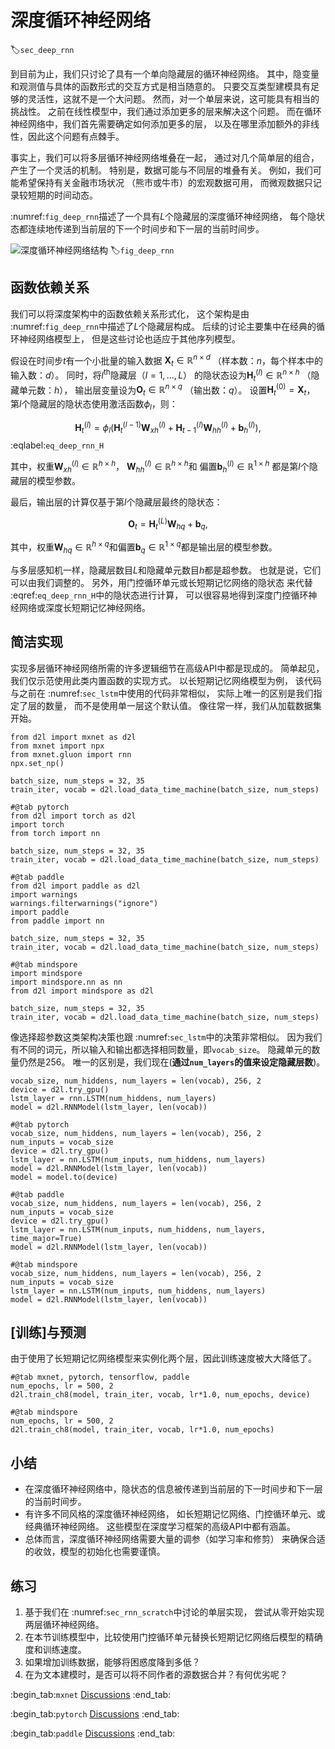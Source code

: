 # 深度循环神经网络

:label:`sec_deep_rnn`

到目前为止，我们只讨论了具有一个单向隐藏层的循环神经网络。
其中，隐变量和观测值与具体的函数形式的交互方式是相当随意的。
只要交互类型建模具有足够的灵活性，这就不是一个大问题。
然而，对一个单层来说，这可能具有相当的挑战性。
之前在线性模型中，我们通过添加更多的层来解决这个问题。
而在循环神经网络中，我们首先需要确定如何添加更多的层，
以及在哪里添加额外的非线性，因此这个问题有点棘手。

事实上，我们可以将多层循环神经网络堆叠在一起，
通过对几个简单层的组合，产生了一个灵活的机制。
特别是，数据可能与不同层的堆叠有关。
例如，我们可能希望保持有关金融市场状况
（熊市或牛市）的宏观数据可用，
而微观数据只记录较短期的时间动态。

 :numref:`fig_deep_rnn`描述了一个具有$L$个隐藏层的深度循环神经网络，
每个隐状态都连续地传递到当前层的下一个时间步和下一层的当前时间步。

![深度循环神经网络结构](../img/deep-rnn.svg)
:label:`fig_deep_rnn`

## 函数依赖关系

我们可以将深度架构中的函数依赖关系形式化，
这个架构是由 :numref:`fig_deep_rnn`中描述了$L$个隐藏层构成。
后续的讨论主要集中在经典的循环神经网络模型上，
但是这些讨论也适应于其他序列模型。

假设在时间步$t$有一个小批量的输入数据
$\mathbf{X}_t \in \mathbb{R}^{n \times d}$
（样本数：$n$，每个样本中的输入数：$d$）。
同时，将$l^\mathrm{th}$隐藏层（$l=1,\ldots,L$）
的隐状态设为$\mathbf{H}_t^{(l)}  \in \mathbb{R}^{n \times h}$
（隐藏单元数：$h$），
输出层变量设为$\mathbf{O}_t \in \mathbb{R}^{n \times q}$
（输出数：$q$）。
设置$\mathbf{H}_t^{(0)} = \mathbf{X}_t$，
第$l$个隐藏层的隐状态使用激活函数$\phi_l$，则：

$$\mathbf{H}_t^{(l)} = \phi_l(\mathbf{H}_t^{(l-1)} \mathbf{W}_{xh}^{(l)} + \mathbf{H}_{t-1}^{(l)} \mathbf{W}_{hh}^{(l)}  + \mathbf{b}_h^{(l)}),$$
:eqlabel:`eq_deep_rnn_H`

其中，权重$\mathbf{W}_{xh}^{(l)} \in \mathbb{R}^{h \times h}$，
$\mathbf{W}_{hh}^{(l)} \in \mathbb{R}^{h \times h}$和
偏置$\mathbf{b}_h^{(l)} \in \mathbb{R}^{1 \times h}$
都是第$l$个隐藏层的模型参数。

最后，输出层的计算仅基于第$l$个隐藏层最终的隐状态：

$$\mathbf{O}_t = \mathbf{H}_t^{(L)} \mathbf{W}_{hq} + \mathbf{b}_q,$$

其中，权重$\mathbf{W}_{hq} \in \mathbb{R}^{h \times q}$和偏置$\mathbf{b}_q \in \mathbb{R}^{1 \times q}$都是输出层的模型参数。

与多层感知机一样，隐藏层数目$L$和隐藏单元数目$h$都是超参数。
也就是说，它们可以由我们调整的。
另外，用门控循环单元或长短期记忆网络的隐状态
来代替 :eqref:`eq_deep_rnn_H`中的隐状态进行计算，
可以很容易地得到深度门控循环神经网络或深度长短期记忆神经网络。

## 简洁实现

实现多层循环神经网络所需的许多逻辑细节在高级API中都是现成的。
简单起见，我们仅示范使用此类内置函数的实现方式。
以长短期记忆网络模型为例，
该代码与之前在 :numref:`sec_lstm`中使用的代码非常相似，
实际上唯一的区别是我们指定了层的数量，
而不是使用单一层这个默认值。
像往常一样，我们从加载数据集开始。

```{.python .input}
from d2l import mxnet as d2l
from mxnet import npx
from mxnet.gluon import rnn
npx.set_np()

batch_size, num_steps = 32, 35
train_iter, vocab = d2l.load_data_time_machine(batch_size, num_steps)
```

```{.python .input}
#@tab pytorch
from d2l import torch as d2l
import torch
from torch import nn

batch_size, num_steps = 32, 35
train_iter, vocab = d2l.load_data_time_machine(batch_size, num_steps)
```

```{.python .input}
#@tab paddle
from d2l import paddle as d2l
import warnings
warnings.filterwarnings("ignore")
import paddle
from paddle import nn

batch_size, num_steps = 32, 35
train_iter, vocab = d2l.load_data_time_machine(batch_size, num_steps)
```

```{.python .input}
#@tab mindspore
import mindspore
import mindspore.nn as nn
from d2l import mindspore as d2l

batch_size, num_steps = 32, 35
train_iter, vocab = d2l.load_data_time_machine(batch_size, num_steps)
```

像选择超参数这类架构决策也跟 :numref:`sec_lstm`中的决策非常相似。
因为我们有不同的词元，所以输入和输出都选择相同数量，即`vocab_size`。
隐藏单元的数量仍然是$256$。
唯一的区别是，我们现在(**通过`num_layers`的值来设定隐藏层数**)。

```{.python .input}
vocab_size, num_hiddens, num_layers = len(vocab), 256, 2
device = d2l.try_gpu()
lstm_layer = rnn.LSTM(num_hiddens, num_layers)
model = d2l.RNNModel(lstm_layer, len(vocab))
```

```{.python .input}
#@tab pytorch
vocab_size, num_hiddens, num_layers = len(vocab), 256, 2
num_inputs = vocab_size
device = d2l.try_gpu()
lstm_layer = nn.LSTM(num_inputs, num_hiddens, num_layers)
model = d2l.RNNModel(lstm_layer, len(vocab))
model = model.to(device)
```

```{.python .input}
#@tab paddle
vocab_size, num_hiddens, num_layers = len(vocab), 256, 2
num_inputs = vocab_size
device = d2l.try_gpu()
lstm_layer = nn.LSTM(num_inputs, num_hiddens, num_layers, time_major=True)
model = d2l.RNNModel(lstm_layer, len(vocab))
```

```{.python .input}
#@tab mindspore
vocab_size, num_hiddens, num_layers = len(vocab), 256, 2
num_inputs = vocab_size
lstm_layer = nn.LSTM(num_inputs, num_hiddens, num_layers)
model = d2l.RNNModel(lstm_layer, len(vocab))
```

## [**训练**]与预测

由于使用了长短期记忆网络模型来实例化两个层，因此训练速度被大大降低了。

```{.python .input}
#@tab mxnet, pytorch, tensorflow, paddle
num_epochs, lr = 500, 2
d2l.train_ch8(model, train_iter, vocab, lr*1.0, num_epochs, device)
```

```{.python .input}
#@tab mindspore
num_epochs, lr = 500, 2
d2l.train_ch8(model, train_iter, vocab, lr*1.0, num_epochs)
```

## 小结

* 在深度循环神经网络中，隐状态的信息被传递到当前层的下一时间步和下一层的当前时间步。
* 有许多不同风格的深度循环神经网络，
  如长短期记忆网络、门控循环单元、或经典循环神经网络。
  这些模型在深度学习框架的高级API中都有涵盖。
* 总体而言，深度循环神经网络需要大量的调参（如学习率和修剪）
  来确保合适的收敛，模型的初始化也需要谨慎。

## 练习

1. 基于我们在 :numref:`sec_rnn_scratch`中讨论的单层实现，
   尝试从零开始实现两层循环神经网络。
1. 在本节训练模型中，比较使用门控循环单元替换长短期记忆网络后模型的精确度和训练速度。
1. 如果增加训练数据，能够将困惑度降到多低？
1. 在为文本建模时，是否可以将不同作者的源数据合并？有何优劣呢？

:begin_tab:`mxnet`
[Discussions](https://discuss.d2l.ai/t/2771)
:end_tab:

:begin_tab:`pytorch`
[Discussions](https://discuss.d2l.ai/t/2770)
:end_tab:

:begin_tab:`paddle`
[Discussions](https://discuss.d2l.ai/t/11834)
:end_tab: